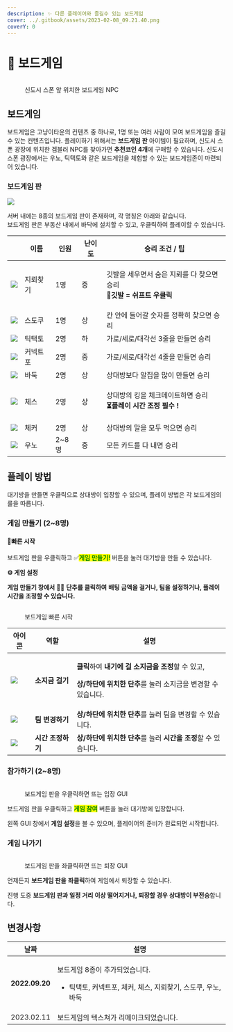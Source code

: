 ```yaml
---
description: ✨ 다른 플레이어와 즐길수 있는 보드게임
cover: ../.gitbook/assets/2023-02-08_09.21.40.png
coverY: 0
---
```


# 🎲 보드게임

<figure><img src="../.gitbook/assets/2023-02-21_13.32.55 (1).png" alt=""><figcaption><p>신도시 스폰 앞 위치한 보드게임 NPC</p></figcaption></figure>

## 보드게임

보드게임은 고냥이타운의 컨텐츠 중 하나로, 1명 또는 여러 사람이 모여 보드게임을 즐길 수 있는 컨텐츠입니다. 플레이하기 위해서는 **보드게임 판** 아이템이 필요하며, 신도시 스폰 광장에 위치한 겜블러 NPC를 찾아가면 **추천코인 4개**에 구매할 수 있습니다. 신도시 스폰 광장에서는 우노, 틱택토와 같은 보드게임을 체험할 수 있는 보드게임존이 마련되어 있습니다.

### 보드게임 판

![](<../.gitbook/assets/akwlakrdlek\_2 (2).png>)

서버 내에는 8종의 보드게임 판이 존재하며, 각 명칭은 아래와 같습니다. \
보드게임 판은 부동산 내에서 바닥에 설치할 수 있고, 우클릭하여 플레이할 수 있습니다.

|                                           | 이름   | 인원    | 난이도 | 승리 조건 / 팁                                                           |
| ----------------------------------------- | ---- | ----- | --- | ------------------------------------------------------------------- |
| ![](../.gitbook/assets/minesweeper.png)   | 지뢰찾기 | 1명    | 중   | <p>깃발을 세우면서 숨은 지뢰를 다 찾으면 승리<br>🚩<strong>깃발  = 쉬프트 우클릭</strong></p> |
| ![](../.gitbook/assets/sudoku.png)        | 스도쿠  | 1명    | 상   | 칸 안에 들어갈 숫자를 정확히 찾으면 승리                                             |
| ![](../.gitbook/assets/tic\_tac\_toe.png) | 틱택토  | 2명    | 하   | 가로/세로/대각선 3줄을 만들면 승리                                                |
| ![](../.gitbook/assets/connect\_four.png) | 커넥트포 | 2명    | 중   | 가로/세로/대각선 4줄을 만들면 승리                                                |
| ![](../.gitbook/assets/baduk.png)         | 바둑   | 2명    | 상   | 상대방보다 알집을 많이 만들면 승리                                                 |
| ![](<../.gitbook/assets/chess (1).png>)   | 체스   | 2명    | 상   | <p>상대방의 킹을 체크메이트하면 승리<br><strong>⏳플레이 시간 조정 필수 !</strong></p>       |
| ![](../.gitbook/assets/checker.png)       | 체커   | 2명    | 상   | 상대방의 말을 모두 먹으면 승리                                                   |
| ![](../.gitbook/assets/uno.png)           | 우노   | 2\~8명 | 중   | 모든 카드를 다 내면 승리                                                      |

## 플레이 방법

대기방을 만들면 우클릭으로 상대방이 입장할 수 있으며, 플레이 방법은 각 보드게임의 룰을 따릅니다.

### 게임 만들기 (2\~8명)

#### &#x20;🎲빠른 시작

보드게임 판을 우클릭하고 ✅<mark style="color:green;">**게임 만들기!**</mark> 버튼을 눌러 대기방을 만들 수 있습니다.

**⚙️ 게임 설정**&#x20;

&#x20;**게임 만들기 창에서** 🔼🔽 **단추를 클릭하여** **배팅 금액을 걸거나, 팀을 설정하거나, 플레이 시간을 조정할 수 있습니다.**  &#x20;

<figure><img src="../.gitbook/assets/Animation (1) (1).gif" alt=""><figcaption><p>보드게임 빠른 시작</p></figcaption></figure>

| 아이콘                                        | 역할          | 설명                                                                                                                                           |
| ------------------------------------------ | ----------- | -------------------------------------------------------------------------------------------------------------------------------------------- |
| ![](../.gitbook/assets/Gold\_Ingot.webp)   | **소지금 걸기**  | <p><strong>클릭</strong>하여 <strong>내기에 걸</strong> <strong>소지금을 조정</strong>할 수 있고,</p><p><strong>상/하단에 위치한 단추</strong>를 눌러 소지금을 변경할 수 있습니다.</p> |
| ![](../.gitbook/assets/Paper.webp)         | **팀 변경하기**  | **상/하단에 위치한 단추**를 눌러 팀을 변경할 수 있습니다.                                                                                                          |
| ![](<../.gitbook/assets/Leather (2).webp>) | **시간 조정하기** | **상/하단에 위치한 단추**를 눌러 **시간을 조정**할 수 있습니다.                                                                                                     |

### 참가하기 (2\~8명)

<figure><img src="../.gitbook/assets/image (180).png" alt=""><figcaption><p>보드게임 판을 우클릭하면 뜨는 입장 GUI</p></figcaption></figure>

보드게임 판을 우클릭하고 <mark style="color:green;">**게임 참여**</mark> 버튼을 눌러 대기방에 입장합니다.

왼쪽 GUI 창에서 **게임 설정**을 볼 수 있으며, 플레이어의 준비가 완료되면 시작합니다.

### 게임 나가기

<figure><img src="../.gitbook/assets/image (136).png" alt=""><figcaption><p>보드게임 판을 좌클릭하면 뜨는 퇴장 GUI</p></figcaption></figure>

언제든지 **보드게임 판을** **좌클릭**하여 게임에서 퇴장할 수 있습니다.

진행 도중 **보드게임 판과 일정 거리 이상 떨어지거나, 퇴장할 경우 상대방이 부전승**합니다.

## 변경사항

| 날짜             | 설명                                                                             |
| -------------- | ------------------------------------------------------------------------------ |
| **2022.09.20** | <p>보드게임 8종이 추가되었습니다.</p><ul><li>틱택토, 커넥트포, 체커, 체스, 지뢰찾기, 스도쿠, 우노, 바둑</li></ul> |
| 2023.02.11     | 보드게임의 텍스쳐가 리메이크되었습니다.                                                          |

